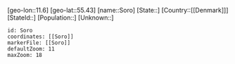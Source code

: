 ﻿---
location: [55.43,11.6]
mapzoom: [7,12] 
mapmarker: city 
type: City
tags:
- geo/City


SpocWebEntityId: 34376
isDeleted: false
confidential: public

---
[geo-lon::11.6]
[geo-lat::55.43]
[name::Soro]
[State::]
[Country::[[Denmark]]]
[StateId::]
[Population::]
[Unknown::]


```leaflet
id: Soro
coordinates: [[Soro]]
markerFile: [[Soro]]
defaultZoom: 11 
maxZoom: 18
```
